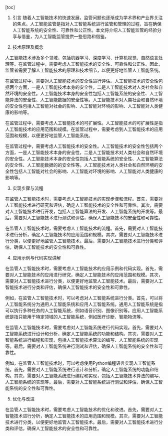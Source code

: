 
[toc]                    
                
                
1. 引言
随着人工智能技术的快速发展，监管问题也逐渐成为学术界和产业界关注的焦点。人工智能监管是指对人工智能系统进行监管和管理的过程，旨在确保人工智能系统的安全性、可靠性和公正性。本文将介绍人工智能监管的经验分享与借鉴，为人工智能监管提供一些思路和借鉴。

2. 技术原理及概念

人工智能技术涉及多个领域，包括机器学习、深度学习、计算机视觉、自然语言处理等。在监管过程中，需要考虑人工智能技术的安全性、可靠性和公正性。因此，监管者需要了解人工智能技术的原理和技术细节，以便更好地监管人工智能系统。

在监管过程中，需要对人工智能技术的安全性进行评估。人工智能技术的安全性包括两个方面，一是人工智能技术本身的安全性，二是人工智能技术对人类社会和自然环境的安全性。人工智能技术本身的安全性包括人工智能系统的安全性、人工智能算法的安全性、人工智能数据的安全性等。人工智能技术对人类社会和自然环境的安全性包括人工智能对社会的影响、人工智能对环境的影响、人工智能对人类健康的影响等。

在监管过程中，需要考虑人工智能技术的可扩展性。人工智能技术的可扩展性是指人工智能技术的应用范围和规模。在监管过程中，需要考虑到人工智能技术的应用范围和规模，以便更好地监管人工智能系统。

在监管过程中，需要考虑人工智能技术的安全性。人工智能技术的安全性包括两个方面，一是人工智能技术本身的安全性，二是人工智能技术对人类社会和自然环境的安全性。人工智能技术本身的安全性包括人工智能系统的安全性、人工智能算法的安全性、人工智能数据的的安全性等。人工智能技术对人类社会和自然环境的安全性包括人工智能对社会的影响、人工智能对环境的影响、人工智能对人类健康的影响等。

3. 实现步骤与流程

在监管人工智能技术时，需要考虑人工智能技术的实现步骤和流程。首先，需要对人工智能技术进行研究和评估，确定人工智能技术的安全性和可靠性。其次，需要对人工智能技术进行开发，包括人工智能算法的开发、人工智能系统的开发等。最后，需要对人工智能技术进行测试和评估，确保人工智能技术的安全性和可靠性。

在监管人工智能技术时，需要考虑人工智能技术的流程。首先，需要对人工智能技术进行分析，确定人工智能技术的应用范围和规模。其次，需要对人工智能技术进行分类，以便更好地监管人工智能技术。最后，需要对人工智能技术进行分类和评估，确保人工智能技术的安全性和可靠性。

4. 应用示例与代码实现讲解

在监管人工智能技术时，需要考虑人工智能技术的应用示例和代码实现。首先，需要对人工智能技术的应用进行研究，确定人工智能技术的应用范围和规模。其次，需要对人工智能技术进行分类，以便更好地监管人工智能技术。最后，需要对人工智能技术进行分类和评估，确保人工智能技术的安全性和可靠性。

例如，在监管人工智能技术时，可以考虑对人工智能系统进行分类。首先，可以将人工智能系统分为通用人工智能系统和应用人工智能系统。通用人工智能系统是指可以执行多种任务的人工智能系统，例如语音识别、图像识别等。应用人工智能系统是指只能用于特定领域的人工智能系统，例如医疗诊断、智能物流等。

在监管人工智能技术时，需要考虑对人工智能系统进行代码实现。首先，需要对人工智能系统进行设计和分析，确定人工智能系统的功能和结构。其次，需要对人工智能系统进行编程和实现，包括人工智能技术算法的编写、人工智能系统的实现等。最后，需要对人工智能系统进行测试和评估，确保人工智能系统的安全性和可靠性。

例如，在监管人工智能技术时，可以考虑使用Python编程语言实现人工智能系统。首先，需要对人工智能系统进行设计和分析，确定人工智能系统的功能和结构。其次，需要对人工智能系统进行编程和实现，包括人工智能技术算法的编写、人工智能系统的实现等。最后，需要对人工智能系统进行测试和评估，确保人工智能系统的安全性和可靠性。

5. 优化与改进

在监管人工智能技术时，需要考虑人工智能技术的优化和改进。首先，需要对人工智能技术进行分析，确定人工智能技术的应用范围和规模。其次，需要对人工智能技术进行分类，以便更好地监管人工智能技术。最后，需要对人工智能技术进行分类和评估，确保人工智能技术的安全性和可靠性。

